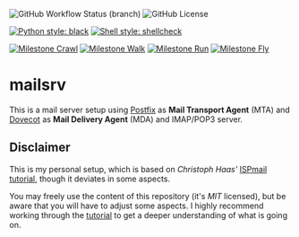 ![GitHub Workflow Status (branch)](https://img.shields.io/github/workflow/status/Mischback/mailsrv/CI%20Default%20Branch/development?label=Actions&logo=github)
![GitHub License](https://img.shields.io/github/license/mischback/mailsrv)

[![Python style: black](https://img.shields.io/badge/Python%20style-black-000000?logo=Python&logoColor=white)](https://github.com/psf/black)
[![Shell style: shellcheck](https://img.shields.io/badge/Shell%20style-shellcheck-blue?logo=GNU%20Bash&logoColor=white)](https://github.com/koalaman/shellcheck)

[![Milestone Crawl](https://img.shields.io/github/milestones/progress/mischback/mailsrv/1?style=flat&color=%2333cc33)](https://github.com/Mischback/mailsrv/milestone/1)
[![Milestone Walk](https://img.shields.io/github/milestones/progress/mischback/mailsrv/2?style=flat&color=%23ffcc33)](https://github.com/Mischback/mailsrv/milestone/2)
[![Milestone Run](https://img.shields.io/github/milestones/progress/mischback/mailsrv/3?style=flat&color=%23999)](https://github.com/Mischback/mailsrv/milestone/3)
[![Milestone Fly](https://img.shields.io/github/milestones/progress/mischback/mailsrv/4?style=flat&color=%23999)](https://github.com/Mischback/mailsrv/milestone/4)

# mailsrv

This is a mail server setup using [Postfix](http://www.postfix.org/) as
**Mail Transport Agent** (MTA) and [Dovecot](https://www.dovecot.org/) as
**Mail Delivery Agent** (MDA) and IMAP/POP3 server.


## Disclaimer

This is my personal setup, which is based on *Christoph Haas'*
[ISPmail tutorial](https://workaround.org/bullseye/), though it deviates in
some aspects.

You may freely use the content of this repository (it's *MIT* licensed), but
be aware that you will have to adjust some aspects. I highly recommend working
through the [tutorial](https://workaround.org/bullseye/) to get a deeper
understanding of what is going on.
